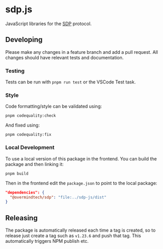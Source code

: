 # sdp.js

JavaScript libraries for the [SDP](https://github.com/overmindtech/sdp) protocol.

## Developing

Please make any changes in a feature branch and add a pull request. All changes should have relevant tests and documentation.

### Testing

Tests can be run with `pnpm run test` or the VSCode Test task.

### Style

Code formatting/style can be validated using:

```shell
pnpm codequality:check
```

And fixed using:

```shell
pnpm codequality:fix
```

### Local Development

To use a local version of this package in the frontend. You can build the package and then linking it:

```shell
pnpm build
```

Then in the frontend edit the `package.json` to point to the local package:

```json
"dependencies": {
  "@overmindtech/sdp": "file:../sdp-js/dist"
}
```

## Releasing

The package is automatically released each time a tag is created, so to release just create a tag such as `v1.23.6` and push that tag. This automatically triggers NPM publish etc.
